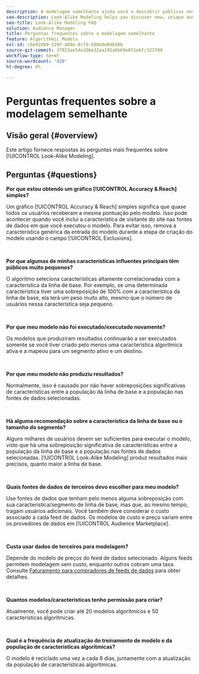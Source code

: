 ```yaml
---
description: A modelagem semelhante ajuda você a descobrir públicos novos e exclusivos por meio da análise de dados automatizada. Este artigo fornece respostas para as perguntas mais frequentes.
seo-description: Look-Alike Modeling helps you discover new, unique audiences through automated data analysis. This article provides answers to the most frequently asked questions.
seo-title: Look-Alike Modeling FAQ
solution: Audience Manager
title: Perguntas frequentes sobre a modelagem semelhante
feature: Algorithmic Models
exl-id: c6e92db0-129f-489e-8cf0-600e0e09698b
source-git-commit: 37823ae54e106e32aa195a6b69e0f1ebfc322f09
workflow-type: tm+mt
source-wordcount: '420'
ht-degree: 0%

---
```


# Perguntas frequentes sobre a modelagem semelhante

## Visão geral {#overview}

Este artigo fornece respostas às perguntas mais frequentes sobre [!UICONTROL Look-Alike Modeling].

## Perguntas {#questions}

**Por que estou obtendo um gráfico [!UICONTROL Accuracy & Reach] simples?**

Um gráfico [!UICONTROL Accuracy & Reach] simples significa que quase todos os usuários receberam a mesma pontuação pelo modelo. Isso pode acontecer quando você inclui a característica de visitante do site nas fontes de dados em que você executou o modelo. Para evitar isso, remova a característica genérica da entrada do modelo durante a etapa de criação do modelo usando o campo [!UICONTROL Exclusions].

 

**Por que algumas de minhas características influentes principais têm públicos muito pequenos?**

O algoritmo seleciona características altamente correlacionadas com a característica da linha de base. Por exemplo, se uma determinada característica tiver uma sobreposição de 100% com a característica da linha de base, ela terá um peso muito alto, mesmo que o número de usuários nessa característica seja pequeno.

 

**Por que meu modelo não foi executado/executado novamente?**

Os modelos que produziram resultados continuarão a ser executados somente se você tiver criado pelo menos uma característica algorítmica ativa e a mapeou para um segmento ativo e um destino.

 

**Por que meu modelo não produziu resultados?**

Normalmente, isso é causado por não haver sobreposições significativas de características entre a população da linha de base e a população nas fontes de dados selecionadas.

 

**Há alguma recomendação sobre a característica da linha de base ou o tamanho do segmento?**

Alguns milhares de usuários devem ser suficientes para executar o modelo, visto que há uma sobreposição significativa de características entre a população da linha de base e a população nas fontes de dados selecionadas. [!UICONTROL Look-Alike Modeling] produz resultados mais precisos, quanto maior a linha de base.

 

**Quais fontes de dados de terceiros devo escolher para meu modelo?**

Use fontes de dados que tenham pelo menos alguma sobreposição com sua característica/segmento de linha de base, mas que, ao mesmo tempo, tragam usuários adicionais. Você também deve considerar o custo associado a cada feed de dados. Os modelos de custo e preço variam entre os provedores de dados em [!UICONTROL Audience Marketplace].

 

**Custa usar dados de terceiros para modelagem?**

Depende do modelo de preços do feed de dados selecionado. Alguns feeds permitem modelagem sem custo, enquanto outros cobram uma taxa. Consulte [Faturamento para compradores de feeds de dados](../features/audience-marketplace/marketplace-data-buyers/marketplace-buyer-billing.md) para obter detalhes.

 

**Quantos modelos/características tenho permissão para criar?**

Atualmente, você pode criar até 20 modelos algorítmicos e 50 características algorítmicas.

 

**Qual é a frequência de atualização do treinamento de modelo e da população de características algorítmicas?**

O modelo é reciclado uma vez a cada 8 dias, juntamente com a atualização da população de características algorítmicas.
